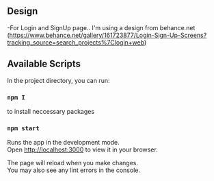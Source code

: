## Design

-For Login and SignUp page.. I'm using a design from behance.net (https://www.behance.net/gallery/161723877/Login-Sign-Up-Screens?tracking_source=search_projects%7Clogin+web)

## Available Scripts

In the project directory, you can run:

### `npm I`

to install neccessary packages

### `npm start`

Runs the app in the development mode.\
Open [http://localhost:3000](http://localhost:3000) to view it in your browser.

The page will reload when you make changes.\
You may also see any lint errors in the console.
